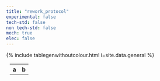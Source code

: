 ```yaml
---
title: "rework_protocol"
experimental: false
tech-std: false
non tech-std: false
mech: true
elec: false
---
```


<style>
  td {background-color:unset;}
  font {all:unset;}
</style>

<table style = "margin-left:10px" id = 'cont'>
  <tr>
    <th> a </th>
    <th> b </th>
  </tr>
  <tr>
      {% include tablegenwithoutcolour.html i=site.data.general %}
  </tr>
     
</table>

